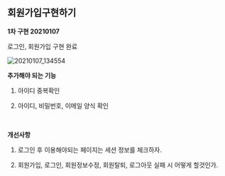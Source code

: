 ## 회원가입구현하기

**1차 구현 20210107**

로그인, 회원가입 구현 완료

  ![20210107_134554](https://user-images.githubusercontent.com/59816811/103852189-b986f480-50ee-11eb-994d-635af03aeae3.png)

**추가해야 되는 기능**

1) 아이디 중복확인

2) 아이디, 비밀번호, 이메일 양식 확인

<br>

**개선사항**

1) 로그인 후 이용해야되는 페이지는 세션 정보를 체크하자.

2) 회원가입, 로그인, 회원정보수정, 회원탈퇴, 로그아웃 실패 시 어떻게 할것인가.